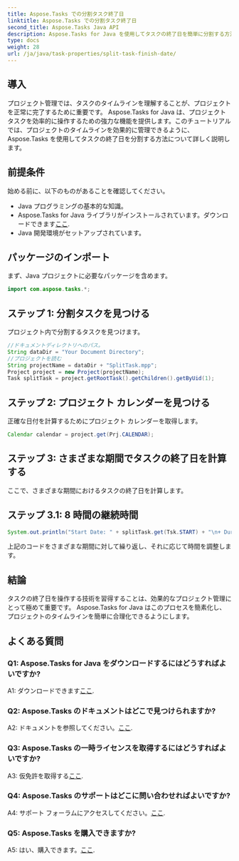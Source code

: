 ```yaml
---
title: Aspose.Tasks での分割タスク終了日
linktitle: Aspose.Tasks での分割タスク終了日
second_title: Aspose.Tasks Java API
description: Aspose.Tasks for Java を使用してタスクの終了日を簡単に分割する方法を学びましょう。正確なタイムラインでプロジェクト管理を強化します。
type: docs
weight: 28
url: /ja/java/task-properties/split-task-finish-date/
---
```

## 導入
プロジェクト管理では、タスクのタイムラインを理解することが、プロジェクトを正常に完了するために重要です。 Aspose.Tasks for Java は、プロジェクト タスクを効率的に操作するための強力な機能を提供します。このチュートリアルでは、プロジェクトのタイムラインを効果的に管理できるように、Aspose.Tasks を使用してタスクの終了日を分割する方法について詳しく説明します。
## 前提条件
始める前に、以下のものがあることを確認してください。
- Java プログラミングの基本的な知識。
-  Aspose.Tasks for Java ライブラリがインストールされています。ダウンロードできます[ここ](https://releases.aspose.com/tasks/java/).
- Java 開発環境がセットアップされています。
## パッケージのインポート
まず、Java プロジェクトに必要なパッケージを含めます。
```java
import com.aspose.tasks.*;
```
## ステップ 1: 分割タスクを見つける
プロジェクト内で分割するタスクを見つけます。
```java
//ドキュメントディレクトリへのパス。
String dataDir = "Your Document Directory";
//プロジェクトを読む
String projectName = dataDir + "SplitTask.mpp";
Project project = new Project(projectName);
Task splitTask = project.getRootTask().getChildren().getByUid(1);
```
## ステップ 2: プロジェクト カレンダーを見つける
正確な日付を計算するためにプロジェクト カレンダーを取得します。
```java
Calendar calendar = project.get(Prj.CALENDAR);
```
## ステップ 3: さまざまな期間でタスクの終了日を計算する
ここで、さまざまな期間におけるタスクの終了日を計算します。
## ステップ 3.1: 8 時間の継続時間
```java
System.out.println("Start Date: " + splitTask.get(Tsk.START) + "\n+ Duration 8 hours\nFinish Date: " + calendar.getTaskFinishDateFromDuration(splitTask, 8d));
```
上記のコードをさまざまな期間に対して繰り返し、それに応じて時間を調整します。
## 結論
タスクの終了日を操作する技術を習得することは、効果的なプロジェクト管理にとって極めて重要です。 Aspose.Tasks for Java はこのプロセスを簡素化し、プロジェクトのタイムラインを簡単に合理化できるようにします。
## よくある質問
### Q1: Aspose.Tasks for Java をダウンロードするにはどうすればよいですか?
 A1: ダウンロードできます[ここ](https://releases.aspose.com/tasks/java/).
### Q2: Aspose.Tasks のドキュメントはどこで見つけられますか?
 A2: ドキュメントを参照してください。[ここ](https://reference.aspose.com/tasks/java/).
### Q3: Aspose.Tasks の一時ライセンスを取得するにはどうすればよいですか?
 A3: 仮免許を取得する[ここ](https://purchase.aspose.com/temporary-license/).
### Q4: Aspose.Tasks のサポートはどこに問い合わせればよいですか?
 A4: サポート フォーラムにアクセスしてください。[ここ](https://forum.aspose.com/c/tasks/15).
### Q5: Aspose.Tasks を購入できますか?
 A5: はい、購入できます。[ここ](https://purchase.aspose.com/buy).